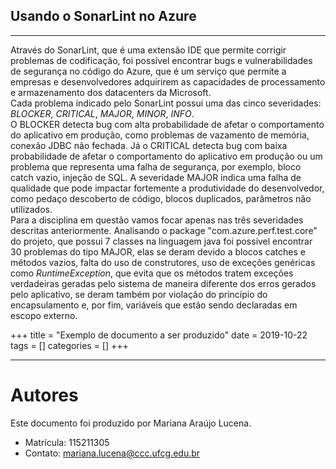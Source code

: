 
## Usando o SonarLint no Azure

***

Através do SonarLint, que é uma extensão IDE que permite corrigir problemas de codificação, foi possível encontrar bugs e vulnerabilidades de segurança no código do Azure, que é um serviço que permite a empresas e desenvolvedores adquirirem as capacidades de processamento e armazenamento dos datacenters da Microsoft.   
Cada problema indicado pelo SonarLint possui uma das cinco severidades: _BLOCKER_, _CRITICAL_, _MAJOR_, _MINOR_, _INFO_.   
O BLOCKER detecta bug com alta probabilidade de afetar o comportamento do aplicativo em produção, como  problemas de vazamento de memória, conexão JDBC não fechada. 
Já o CRITICAL detecta bug com baixa probabilidade de afetar o comportamento do aplicativo em produção ou um problema que representa uma falha de segurança, por exemplo, bloco catch vazio, injeção de SQL. 
A severidade MAJOR indica uma falha de qualidade que pode impactar fortemente a produtividade do desenvolvedor, como pedaço descoberto de código, blocos duplicados, parâmetros não utilizados.   
Para a disciplina em questão vamos focar apenas nas três severidades descritas anteriormente. 
Analisando o package "com.azure.perf.test.core" do projeto, que possui 7 classes na linguagem java foi possível encontrar 30 problemas do tipo MAJOR, elas se deram devido a blocos catches e métodos vazios, falta do uso de construtores, uso de exceções genéricas como _RuntimeException_, que evita que os métodos tratem exceções verdadeiras geradas pelo sistema de maneira diferente dos erros gerados pelo aplicativo, se deram também por violação do princípio do encapsulamento e, por fim, variáveis que estão sendo declaradas em escopo externo. 

+++
title = "Exemplo de documento a ser produzido"
date = 2019-10-22
tags = []
categories = []
+++


***

# Autores

Este documento foi produzido por Mariana Araújo Lucena.

- Matrícula: 115211305
- Contato: mariana.lucena@ccc.ufcg.edu.br


